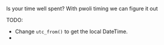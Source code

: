 Is your time well spent?
With pwoli timing we can figure it out

TODO:
* Change `utc_from()` to get the local DateTime.
* 
